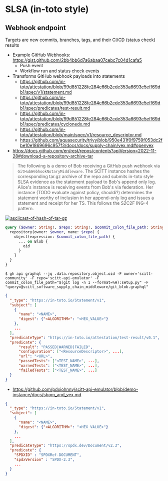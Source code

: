 # SLSA (in-toto style)

## Webhook endpoint

Targets are new commits, branches, tags, and their CI/CD (status check) results

- Example GitHub Webhooks: https://gist.github.com/2bb4bb6d7a6abaa07cebc7c04d1cafa5
  - Push event
  - Workflow run and status check events
- Transforms GitHub webhook payloads into statements
  - https://github.com/in-toto/attestation/blob/99d851228fe284c66b2cde353a6693c5eff69db1/spec/v1/statement.md
  - https://github.com/in-toto/attestation/blob/99d851228fe284c66b2cde353a6693c5eff69db1/spec/predicates/test-result.md
  - https://github.com/in-toto/attestation/blob/99d851228fe284c66b2cde353a6693c5eff69db1/spec/predicates/cyclonedx.md
  - https://github.com/in-toto/attestation/blob/main/spec/v1/resource_descriptor.md
  - https://github.com/aquasecurity/trivy/blob/950e431f0f9759f053dc2fbe10e1869696c957f3/docs/docs/supply-chain/vex.md#openvex
- https://docs.github.com/en/rest/repos/contents?apiVersion=2022-11-28#download-a-repository-archive-tar

> The following is a demo of Bob receiving a GitHub push webhook via
> `GitHubWebhookNotaryMiddleware`. The SCITT instance hashes the corresponding
> tar.gz archive of the repo and submits in-toto style SLSA evidence as the
> statement payload to Bob's append only log. Alice's instance is receiving
> events from Bob's via federation. Her instance (TODO evaluate against policy,
> shouldi?) determines the statement worthy of inclusion in her append-only log
> and issues a statement and receipt for her TS. This follows the S2C2F ING-4
> pattern.

[![asciicast-of-hash-of-tar-gz](https://asciinema.org/a/622103.svg)](https://asciinema.org/a/622103)

```graphql
query ($owner: String!, $repo: String!, $commit_colon_file_path: String!) {
  repository(owner: $owner, name: $repo) {
    object(expression: $commit_colon_file_path) {
      ... on Blob {
        oid
      }
    }
  }
}
```

```console
$ gh api graphql --jq .data.repository.object.oid -F owner='scitt-community' -F repo='scitt-api-emulator' -F commit_colon_file_path="$(git log -n 1 --format=%H):setup.py" -F "query=@scitt_software_supply_chain_middleware/git_blob.graphql"
```

```json
{
  "_type": "https://in-toto.io/Statement/v1",
  "subject": [
    {
      "name": "<NAME>",
      "digest": {"<ALGORITHM>": "<HEX_VALUE>"}
    },
    ...
  ],
  "predicateType": "https://in-toto.io/attestation/test-result/v0.1",
  "predicate": {
      "result": "PASSED|WARNED|FAILED",
      "configuration": ["<ResourceDescriptor>", ...],
      "url": "<URL>",
      "passedTests": ["<TEST_NAME>", ...],
      "warnedTests": ["<TEST_NAME>", ...],
      "failedTests": ["<TEST_NAME>", ...]
  }
}
```

- https://github.com/pdxjohnny/scitt-api-emulator/blob/demo-instance/docs/sbom_and_vex.md

```json
{
  "_type": "https://in-toto.io/Statement/v1",
  "subject": [
    {
      "name": "<NAME>",
      "digest": {"<ALGORITHM>": "<HEX_VALUE>"}
    },
    ...
  ],
  "predicateType": "https://spdx.dev/Document/v2.3",
  "predicate": {
    "SPDXID" : "SPDXRef-DOCUMENT",
    "spdxVersion" : "SPDX-2.3",
    ...
  }
}
```
